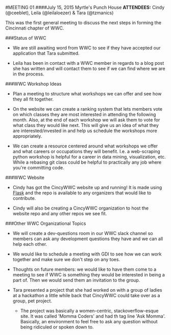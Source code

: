 #MEETING 01
####July 15, 2015 Myrtle's Punch House
**ATTENDEES:** Cindy (@ceeblet), Leila (@leilaloezer) & Tara (@tzmanics)

This was the first general meeting to discuss the next steps in forming the
Cincinnati chapter of WWC.

###Status of WWC
- We are still awaiting word from WWC to see if they have accepted our
application that Tara submitted.

- Leila has been in contact with a WWC member in regards to a blog post she
has written and will contact them to see if we can find where we are in the
process.

###WWC Workshop Ideas
- Plan a meeting to structure what workshops we can offer and see how they all
fit together.

- On the website we can create a ranking system that lets members vote on which
classes they are most interested in attending the following month. Also, at the
end of each workshop we will ask them to vote for what class they would like
next. This will give us an idea of what they are interested/invested in and
help us schedule the workshops more appropriately.

- We can create a resource centered around what workshops we offer and what
careers or occupations they will benefit. I.e. a web-scraping python workshop
is helpful for a career in data mining, visualization, etc. While a rebasing
git class could be helpful to practically any job where you're committing code.

###WWC Website
- Cindy has got the CincyWWC website up and running! It is made using
[Flask](http://flask.pocoo.org/) and the repo is available to any organizers
that would like to contribute.

- Cindy will also be creating a CincyWWC organization to host the website repo
and any other repos we see fit.

###Other WWC Organizational Topics
- We will create a dev-questions room in our WWC slack channel so members can
ask any development questions they have and we can all help each other.

- We would like to schedule a meeting with GDI to see how we can work together
and make sure we don't step on any toes.

- Thoughts on future members: we would like to have them come to a meeting to
see if WWC is something they would be interested in being a part of. Then we
would send them an invitation to the group.

- Tara presented a project that she had worked on with a group of ladies at a
hackathon a little while back that CincyWWC could take over as a group, pet
project.
    - The project was basically a women-centric, stackoverflow-esque site. It
was called 'Momma Coders' and had th tag line 'Ask Momma'. Basically, an
environment to feel free to ask any question without being ridiculed or spoken
down to.

